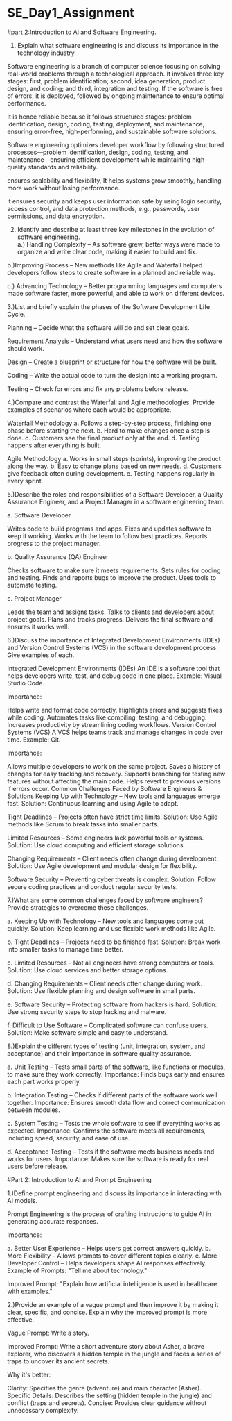 # SE_Day1_Assignment

#part 2:Introduction to Ai and Software Engineering.


1. Explain what software engineering is and discuss its importance in the technology industry

Software engineering is a branch of computer science focusing on solving real-world problems through a technological approach. It involves three key stages: first, problem identification; second, idea generation, product design, and coding; and third, integration and testing. If the software is free of errors, it is deployed, followed by ongoing maintenance to ensure optimal performance.

It is hence reliable because it follows structured stages: problem identification, design, coding, testing, deployment, and maintenance, ensuring error-free, high-performing, and sustainable software solutions.

Software engineering optimizes developer workflow by following structured processes—problem identification, design, coding, testing, and maintenance—ensuring efficient development while maintaining high-quality standards and reliability.

ensures  scalability and flexibility,  It helps systems grow smoothly, handling more work without losing performance.

it ensures security and keeps user information safe by using login security, access control, and data protection methods, e.g., passwords, user permissions, and data encryption.


2. Identify and describe at least three key milestones in the evolution of software engineering.  
a.) Handling Complexity – As software grew, better ways were made to organize and write clear code, making it easier to build and fix.

b.)Improving Process – New methods like Agile and Waterfall helped developers follow steps to create software in a planned and reliable way.

c.) Advancing Technology – Better programming languages and computers made software faster, more powerful, and able to work on different devices.


3.)List and briefly explain the phases of the Software Development Life Cycle.

Planning – Decide what the software will do and set clear goals.

Requirement Analysis – Understand what users need and how the software should work.

Design – Create a blueprint or structure for how the software will be built.

Coding – Write the actual code to turn the design into a working program.

Testing – Check for errors and fix any problems before release.


4.)Compare and contrast the Waterfall and Agile methodologies. Provide examples of scenarios where each would be appropriate.


Waterfall Methodology
a. Follows a step-by-step process, finishing one phase before starting the next.
b. Hard to make changes once a step is done.
c. Customers see the final product only at the end.
d. Testing happens after everything is built.


Agile Methodology
a. Works in small steps (sprints), improving the product along the way.
b. Easy to change plans based on new needs.
d. Customers give feedback often during development.
e. Testing happens regularly in every sprint.



5.)Describe the roles and responsibilities of a Software Developer, a Quality Assurance Engineer, and a Project Manager in a software engineering team.

a. Software Developer

Writes code to build programs and apps.
Fixes and updates software to keep it working.
Works with the team to follow best practices.
Reports progress to the project manager.

b. Quality Assurance (QA) Engineer

Checks software to make sure it meets requirements.
Sets rules for coding and testing.
Finds and reports bugs to improve the product.
Uses tools to automate testing.

c. Project Manager

Leads the team and assigns tasks.
Talks to clients and developers about project goals.
Plans and tracks progress.
Delivers the final software and ensures it works well.

6.)Discuss the importance of Integrated Development Environments (IDEs) and Version Control Systems (VCS) in the software development process. Give examples of each.

Integrated Development Environments (IDEs)
An IDE is a software tool that helps developers write, test, and debug code in one place. Example: Visual Studio Code.

Importance:

Helps write and format code correctly.
Highlights errors and suggests fixes while coding.
Automates tasks like compiling, testing, and debugging.
Increases productivity by streamlining coding workflows.
Version Control Systems (VCS)
A VCS helps teams track and manage changes in code over time. Example: Git.

Importance:

Allows multiple developers to work on the same project.
Saves a history of changes for easy tracking and recovery.
Supports branching for testing new features without affecting the main code.
Helps revert to previous versions if errors occur.
Common Challenges Faced by Software Engineers & Solutions
Keeping Up with Technology – New tools and languages emerge fast.
Solution: Continuous learning and using Agile to adapt.

Tight Deadlines – Projects often have strict time limits.
Solution: Use Agile methods like Scrum to break tasks into smaller parts.

Limited Resources – Some engineers lack powerful tools or systems.
Solution: Use cloud computing and efficient storage solutions.

Changing Requirements – Client needs often change during development.
Solution: Use Agile development and modular design for flexibility.

Software Security – Preventing cyber threats is complex.
Solution: Follow secure coding practices and conduct regular security tests.

7.)What are some common challenges faced by software engineers? Provide strategies to overcome these challenges.


a. Keeping Up with Technology – New tools and languages come out quickly.
Solution: Keep learning and use flexible work methods like Agile.

b. Tight Deadlines – Projects need to be finished fast.
Solution: Break work into smaller tasks  to manage time better.

c. Limited Resources – Not all engineers have strong computers or tools.
Solution: Use cloud services and better storage options.

d. Changing Requirements – Client needs often change during work.
Solution: Use flexible planning and design software in small parts.

e. Software Security – Protecting software from hackers is hard.
Solution: Use strong security steps to stop hacking and malware.

f. Difficult to Use Software – Complicated software can confuse users.
Solution: Make software simple and easy to understand.



8.)Explain the different types of testing (unit, integration, system, and acceptance) and their importance in software quality assurance.


a. Unit Testing – Tests small parts of the software, like functions or modules, to make sure they work correctly.
Importance: Finds bugs early and ensures each part works properly.

b. Integration Testing – Checks if different parts of the software work well together.
Importance: Ensures smooth data flow and correct communication between modules.

c. System Testing – Tests the whole software to see if everything works as expected.
Importance: Confirms the software meets all requirements, including speed, security, and ease of use.

d. Acceptance Testing – Tests if the software meets business needs and works for users.
Importance: Makes sure the software is ready for real users before release.



#Part 2: Introduction to AI and Prompt Engineering

1.)Define prompt engineering and discuss its importance in interacting with AI models.

Prompt Engineering is the process of crafting instructions to guide AI in generating accurate responses.

Importance:

a. Better User Experience – Helps users get correct answers quickly.
b. More Flexibility – Allows prompts to cover different topics clearly.
c. More Developer Control – Helps developers shape AI responses effectively.
Example of Prompts:
"Tell me about technology."

Improved Prompt:
"Explain how artificial intelligence is used in healthcare with examples."

2.)Provide an example of a vague prompt and then improve it by making it clear, specific, and concise. Explain why the improved prompt is more effective.

Vague Prompt: Write a story.

Improved Prompt: Write a short adventure story about Asher, a brave explorer, who discovers a hidden temple in the jungle and faces a series of traps to uncover its ancient secrets.

Why it's better:

Clarity: Specifies the genre (adventure) and main character (Asher).
Specific Details: Describes the setting (hidden temple in the jungle) and conflict (traps and secrets).
Concise: Provides clear guidance without unnecessary complexity.




















